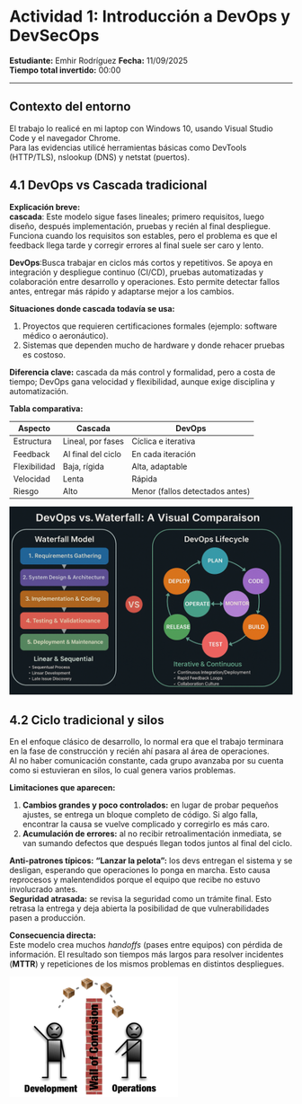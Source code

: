 # Actividad 1: Introducción a DevOps y DevSecOps  

**Estudiante:** Emhir Rodríguez 
**Fecha:** 11/09/2025  
**Tiempo total invertido:** 00:00  

---

## Contexto del entorno  
El trabajo lo realicé en mi laptop con Windows 10, usando Visual Studio Code y el navegador Chrome.  
Para las evidencias utilicé herramientas básicas como DevTools (HTTP/TLS), nslookup (DNS) y netstat (puertos).  
  
## 4.1 DevOps vs Cascada tradicional  
**Explicación breve:**  
**cascada**: Este modelo sigue fases lineales; primero requisitos, luego diseño, después implementación, pruebas y recién al final despliegue.  
Funciona cuando los requisitos son estables, pero el problema es que el feedback llega tarde y corregir errores al final suele ser caro y lento.  

**DevOps**:Busca trabajar en ciclos más cortos y repetitivos. Se apoya en integración y despliegue continuo (CI/CD), pruebas automatizadas y colaboración entre desarrollo y operaciones. Esto permite detectar fallos antes, entregar más rápido y adaptarse mejor a los cambios.  

**Situaciones donde cascada todavía se usa:**  
1. Proyectos que requieren certificaciones formales (ejemplo: software médico o aeronáutico).  
2. Sistemas que dependen mucho de hardware y donde rehacer pruebas es costoso.  

**Diferencia clave:** cascada da más control y formalidad, pero a costa de tiempo; DevOps gana velocidad y flexibilidad, aunque exige disciplina y automatización.  

**Tabla comparativa:**

| Aspecto      | Cascada                | DevOps                |
|--------------|------------------------|-----------------------|
| Estructura   | Lineal, por fases      | Cíclica e iterativa   |
| Feedback     | Al final del ciclo     | En cada iteración     |
| Flexibilidad | Baja, rígida           | Alta, adaptable       |
| Velocidad    | Lenta                  | Rápida                |
| Riesgo       | Alto                   | Menor (fallos detectados antes) |

![Comparativa DevOps vs Waterfall](imagenes/Devops-vs-waterfall.png)

## 4.2 Ciclo tradicional y silos
En el enfoque clásico de desarrollo, lo normal era que el trabajo terminara en la fase de construcción y recién ahí pasara al área de operaciones.  
Al no haber comunicación constante, cada grupo avanzaba por su cuenta como si estuvieran en silos, lo cual genera varios problemas.

**Limitaciones que aparecen:**
1. **Cambios grandes y poco controlados:** en lugar de probar pequeños ajustes, se entrega un bloque completo de código. Si algo falla, encontrar la causa se vuelve complicado y corregirlo es más caro.  
2. **Acumulación de errores:** al no recibir retroalimentación inmediata, se van sumando defectos que después llegan todos juntos al final del ciclo.

**Anti-patrones típicos:**
**“Lanzar la pelota”:** los devs entregan el sistema y se desligan, esperando que operaciones lo ponga en marcha. Esto causa reprocesos y malentendidos porque el equipo que recibe no estuvo involucrado antes.  
**Seguridad atrasada:** se revisa la seguridad como un trámite final. Esto retrasa la entrega y deja abierta la posibilidad de que vulnerabilidades pasen a producción.

**Consecuencia directa:**  
Este modelo crea muchos *handoffs* (pases entre equipos) con pérdida de información. El resultado son tiempos más largos para resolver incidentes (**MTTR**) y repeticiones de los mismos problemas en distintos despliegues.

![Silos organizacionales](imagenes/silos-equipos.png)